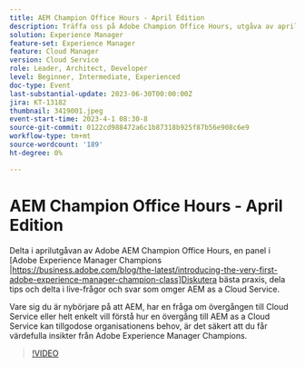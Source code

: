 ```yaml
---
title: AEM Champion Office Hours - April Edition
description: Träffa oss på Adobe Champion Office Hours, utgåva av april, där en panel på Adobe Experience Manager Champions diskuterar bästa praxis, delar tips och engagerar sig i en live Q&A-omgivande AEM as a Cloud Service. Vare sig du är nybörjare på att AEM, har en fråga om övergången till Cloud Service eller helt enkelt vill förstå hur en övergång till AEM as a Cloud Service kan tillgodose organisationens behov, är det säkert att du får värdefulla insikter från Adobe Experience Manager Champions.
solution: Experience Manager
feature-set: Experience Manager
feature: Cloud Manager
version: Cloud Service
role: Leader, Architect, Developer
level: Beginner, Intermediate, Experienced
doc-type: Event
last-substantial-update: 2023-06-30T00:00:00Z
jira: KT-13182
thumbnail: 3419001.jpeg
event-start-time: 2023-4-1 08:30-8
source-git-commit: 0122cd988472a6c1b87318b925f87b56e908c6e9
workflow-type: tm+mt
source-wordcount: '189'
ht-degree: 0%

---
```



# AEM Champion Office Hours - April Edition

Delta i aprilutgåvan av Adobe AEM Champion Office Hours, en panel i [Adobe Experience Manager Champions |https://business.adobe.com/blog/the-latest/introducing-the-very-first-adobe-experience-manager-champion-class]Diskutera bästa praxis, dela tips och delta i live-frågor och svar som omger AEM as a Cloud Service.

Vare sig du är nybörjare på att AEM, har en fråga om övergången till Cloud Service eller helt enkelt vill förstå hur en övergång till AEM as a Cloud Service kan tillgodose organisationens behov, är det säkert att du får värdefulla insikter från Adobe Experience Manager Champions.

>[!VIDEO](https://video.tv.adobe.com/v/3419001/?learn=on)
